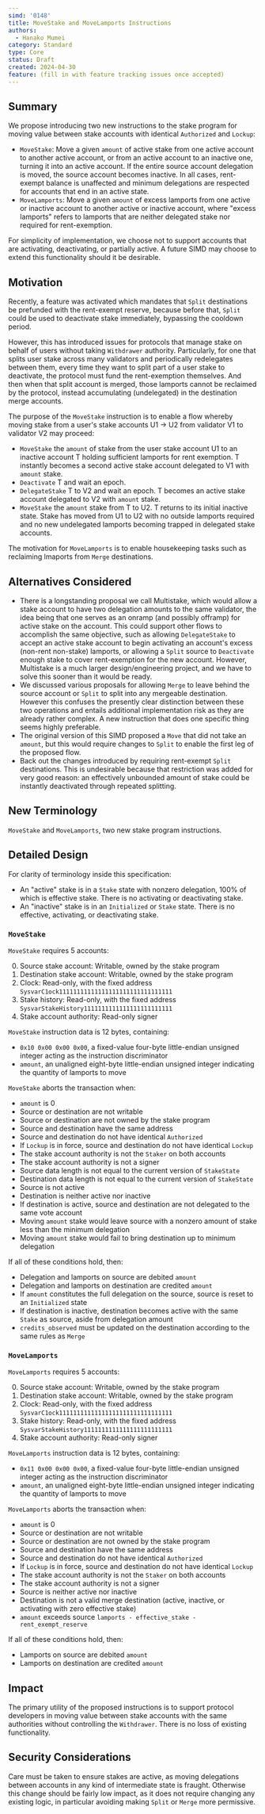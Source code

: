 ```yaml
---
simd: '0148'
title: MoveStake and MoveLamports Instructions
authors:
  - Hanako Mumei
category: Standard
type: Core
status: Draft
created: 2024-04-30
feature: (fill in with feature tracking issues once accepted)
---
```


## Summary

We propose introducing two new instructions to the stake program for moving
value between stake accounts with identical `Authorized` and `Lockup`:

* `MoveStake`: Move a given `amount` of active stake from one active account to
another active account, or from an active account to an inactive one, turning it
into an active account. If the entire source account delegation is moved, the
source account becomes inactive. In all cases, rent-exempt balance is unaffected
and minimum delegations are respected for accounts that end in an active state.
* `MoveLamports`: Move a given `amount` of excess lamports from one active or
inactive account to another active or inactive account, where "excess lamports"
refers to lamports that are neither delegated stake nor required for
rent-exemption.

For simplicity of implementation, we choose not to support accounts that are
activating, deactivating, or partially active. A future SIMD may choose to
extend this functionality should it be desirable.

## Motivation

Recently, a feature was activated which mandates that `Split` destinations be
prefunded with the rent-exempt reserve, because before that, `Split` could be
used to deactivate stake immediately, bypassing the cooldown period.

However, this has introduced issues for protocols that manage stake on behalf
of users without taking `Withdrawer` authority. Particularly, for one that
splits user stake across many validators and periodically redelegates between
them, every time they want to split part of a user stake to deactivate, the
protocol must fund the rent-exemption themselves. And then when that split
account is merged, those lamports cannot be reclaimed by the protocol, instead
accumulating (undelegated) in the destination merge accounts.

The purpose of the `MoveStake` instruction is to enable a flow whereby moving
stake from a user's stake accounts U1 -> U2 from validator V1 to validator V2
may proceed:

* `MoveStake` the `amount` of stake from the user stake account U1 to an
inactive account T holding sufficient lamports for rent exemption. T instantly
becomes a second active stake account delegated to V1 with `amount` stake.
* `Deactivate` T and wait an epoch.
* `DelegateStake` T to V2 and wait an epoch. T becomes an active stake account
delegated to V2 with `amount` stake.
* `MoveStake` the `amount` stake from T to U2. T returns to its initial inactive
state. Stake has moved from U1 to U2 with no outside lamports required and no
new undelegated lamports becoming trapped in delegated stake accounts.

The motivation for `MoveLamports` is to enable housekeeping tasks such as
reclaiming lmaports from `Merge` destinations.

## Alternatives Considered

* There is a longstanding proposal we call Multistake, which would allow a
stake account to have two delegation amounts to the same validator, the idea
being that one serves as an onramp (and possibly offramp) for active stake on
the account. This could support other flows to accomplish the same objective,
such as allowing `DelegateStake` to accept an active stake account to begin
activating an account's excess (non-rent non-stake) lamports, or allowing a
`Split` source to `Deactivate` enough stake to cover rent-exemption for the new
account. However, Multistake is a much larger design/engineering project, and
we have to solve this sooner than it would be ready.
* We discussed various proposals for allowing `Merge` to leave behind the
source account or `Split` to split into any mergeable destination. However this
confuses the presently clear distinction between these two operations and
entails additional implementation risk as they are already rather complex. A
new instruction that does one specific thing seems highly preferable.
* The original version of this SIMD proposed a `Move` that did not take an
`amount`, but this would require changes to `Split` to enable the first leg of
the proposed flow.
* Back out the changes introduced by requiring rent-exempt `Split` destinations.
This is undesirable because that restriction was added for very good reason: an
effectively unbounded amount of stake could be instantly deactivated through
repeated splitting.

## New Terminology

`MoveStake` and `MoveLamports`, two new stake program instructions.

## Detailed Design

For clarity of terminology inside this specification:

* An "active" stake is in a `Stake` state with nonzero delegation, 100% of which
is effective stake. There is no activating or deactivating stake.
* An "inactive" stake is in an `Initialized` or `Stake` state. There is no
effective, activating, or deactivating stake.

### `MoveStake`

`MoveStake` requires 5 accounts:

0. Source stake account: Writable, owned by the stake program
1. Destination stake account: Writable, owned by the stake program
2. Clock: Read-only, with the fixed address
`SysvarC1ock11111111111111111111111111111111`
3. Stake history: Read-only, with the fixed address
`SysvarStakeHistory1111111111111111111111111`
4. Stake account authority: Read-only signer

`MoveStake` instruction data is 12 bytes, containing:

* `0x10 0x00 0x00 0x00`, a fixed-value four-byte little-endian unsigned integer
acting as the instruction discriminator
* `amount`, an unaligned eight-byte little-endian unsigned integer indicating
the quantity of lamports to move

`MoveStake` aborts the transaction when:

* `amount` is 0
* Source or destination are not writable
* Source or destination are not owned by the stake program
* Source and destination have the same address
* Source and destination do not have identical `Authorized`
* If `Lockup` is in force, source and destination do not have identical `Lockup`
* The stake account authority is not the `Staker` on both accounts
* The stake account authority is not a signer
* Source data length is not equal to the current version of `StakeState`
* Destination data length is not equal to the current version of `StakeState`
* Source is not active
* Destination is neither active nor inactive
* If destination is active, source and destination are not delegated to the same
vote account
* Moving `amount` stake would leave source with a nonzero amount of stake less
than the minimum delegation
* Moving `amount` stake would fail to bring destination up to minimum delegation

If all of these conditions hold, then:

* Delegation and lamports on source are debited `amount`
* Delegation and lamports on destination are credited `amount`
* If `amount` constitutes the full delegation on the source, source is reset to
an `Initialized` state
* If destination is inactive, destination becomes active with the same `Stake`
as source, aside from delegation amount
* `credits_observed` must be updated on the destination according to the same
rules as `Merge`

### `MoveLamports`

`MoveLamports` requires 5 accounts:

0. Source stake account: Writable, owned by the stake program
1. Destination stake account: Writable, owned by the stake program
2. Clock: Read-only, with the fixed address
`SysvarC1ock11111111111111111111111111111111`
3. Stake history: Read-only, with the fixed address
`SysvarStakeHistory1111111111111111111111111`
4. Stake account authority: Read-only signer

`MoveLamports` instruction data is 12 bytes, containing:

* `0x11 0x00 0x00 0x00`, a fixed-value four-byte little-endian unsigned integer
acting as the instruction discriminator
* `amount`, an unaligned eight-byte little-endian unsigned integer indicating
the quantity of lamports to move

`MoveLamports` aborts the transaction when:

* `amount` is 0
* Source or destination are not writable
* Source or destination are not owned by the stake program
* Source and destination have the same address
* Source and destination do not have identical `Authorized`
* If `Lockup` is in force, source and destination do not have identical `Lockup`
* The stake account authority is not the `Staker` on both accounts
* The stake account authority is not a signer
* Source is neither active nor inactive
* Destination is not a valid merge destination (active, inactive, or activating
with zero effective stake)
* `amount` exceeds source `lamports - effective_stake - rent_exempt_reserve`

If all of these conditions hold, then:

* Lamports on source are debited `amount`
* Lamports on destination are credited `amount`

## Impact

The primary utility of the proposed instructions is to support protocol
developers in moving value between stake accounts with the same authorities
without controlling the `Withdrawer`. There is no loss of existing
functionality.

## Security Considerations

Care must be taken to ensure stakes are active, as moving delegations
between accounts in any kind of intermediate state is fraught. Otherwise this
change should be fairly low impact, as it does not require changing any existing
logic, in particular avoiding making `Split` or `Merge` more permissive.
